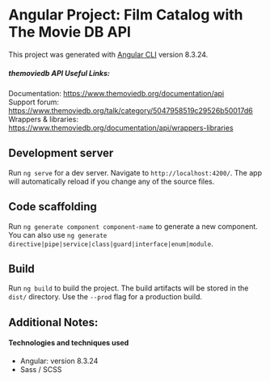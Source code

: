# Angular Project: Film Catalog with The Movie DB API

This project was generated with [Angular CLI](https://github.com/angular/angular-cli) version 8.3.24.

##### themoviedb API Useful Links:
Documentation: https://www.themoviedb.org/documentation/api   
Support forum: https://www.themoviedb.org/talk/category/5047958519c29526b50017d6               
Wrappers & libraries: https://www.themoviedb.org/documentation/api/wrappers-libraries

## Development server

Run `ng serve` for a dev server. Navigate to `http://localhost:4200/`. The app will automatically reload if you change any of the source files.

## Code scaffolding

Run `ng generate component component-name` to generate a new component. You can also use `ng generate directive|pipe|service|class|guard|interface|enum|module`.

## Build

Run `ng build` to build the project. The build artifacts will be stored in the `dist/` directory. Use the `--prod` flag for a production build.

## Additional Notes:
#### Technologies and techniques used

- Angular: version 8.3.24
- Sass / SCSS
